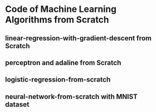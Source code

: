# Code of Machine Learning Algorithms from Scratch
## linear-regression-with-gradient-descent from Scratch 
## perceptron and adaline from Scratch
## logistic-regression-from-scratch
## neural-network-from-scratch with MNIST dataset